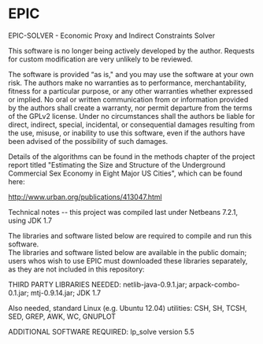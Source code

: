 EPIC
====

EPIC-SOLVER - Economic Proxy and Indirect Constraints Solver

This software is no longer being actively developed by the author.
Requests for custom modification are very unlikely to be reviewed.

The software is provided “as is," and you may use the software at your own risk.
The authors make no warranties as to performance, merchantability, fitness for a 
particular purpose, or any other warranties whether expressed or implied.
No oral or written communication from or information provided by the authors
shall create a warranty, nor permit departure from the terms of the GPLv2 license.
Under no circumstances shall the authors be liable for direct, indirect, 
special, incidental, or consequential damages resulting from the use, misuse, 
or inability to use this software, even if the authors have been advised of 
the possibility of such damages.

Details of the algorithms can be found in the methods chapter of the project report
titled "Estimating the Size and Structure of the Underground Commercial Sex 
Economy in Eight Major US Cities", which can be found here:

http://www.urban.org/publications/413047.html

Technical notes -- this project was compiled last under Netbeans 7.2.1, using JDK 1.7

The libraries and software listed below are required to compile and run this software.  
The libraries and software listed below are available in the public domain; users
whos wish to use EPIC must downloaded these libraries separately, as they are not 
included in this repository:

THIRD PARTY LIBRARIES NEEDED:
netlib-java-0.9.1.jar; 
arpack-combo-0.1.jar; 
mtj-0.9.14.jar; 
JDK 1.7

Also needed, standard Linux (e.g. Ubuntu 12.04) utilities:
CSH, SH, TCSH, SED, GREP, AWK, WC, GNUPLOT

ADDITIONAL SOFTWARE REQUIRED:
lp_solve version 5.5


